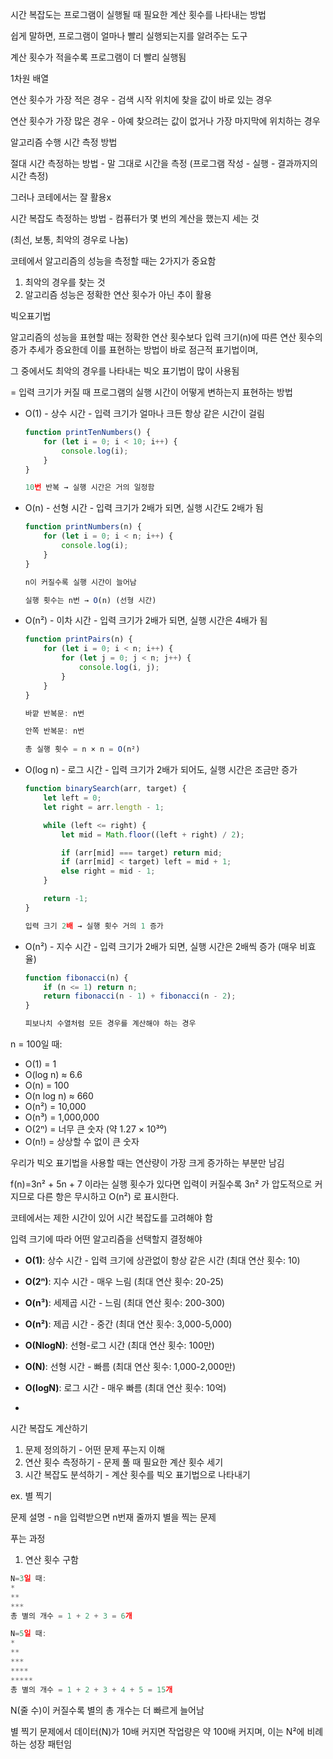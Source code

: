 시간 복잡도는 프로그램이 실행될 때 필요한 계산 횟수를 나타내는 방법

쉽게 말하면, 프로그램이 얼마나 빨리 실행되는지를 알려주는 도구

계산 횟수가 적을수록 프로그램이 더 빨리 실행됨

1차원 배열

연산 횟수가 가장 적은 경우 - 검색 시작 위치에 찾을 값이 바로 있는 경우

연산 횟수가 가장 많은 경우 - 아예 찾으려는 값이 없거나 가장 마지막에 위치하는 경우

알고리즘 수행 시간 측정 방법

절대 시간 측정하는 방법 - 말 그대로 시간을 측정 (프로그램 작성 - 실행 - 결과까지의 시간 측정)

그러나 코테에서는 잘 활용x

시간 복잡도 측정하는 방법 - 컴퓨터가 몇 번의 계산을 했는지 세는 것

(최선, 보통, 최악의 경우로 나눔)

코테에서 알고리즘의 성능을 측정할 때는 2가지가 중요함

1. 최악의 경우를 찾는 것
2. 알고리즘 성능은 정확한 연산 횟수가 아닌 추이 활용

빅오표기법

알고리즘의 성능을 표현할 때는 정확한 연산 횟수보다 입력 크기(n)에 따른 연산 횟수의 증가 추세가 증요한데 이를 표현하는 방법이 바로 점근적 표기법이며,

그 중에서도 최악의 경우를 나타내는 빅오 표기법이 많이 사용됨

= 입력 크기가 커질 때 프로그램의 실행 시간이 어떻게 변하는지 표현하는 방법

- O(1) - 상수 시간 - 입력 크기가 얼마나 크든 항상 같은 시간이 걸림
  ```jsx
  function printTenNumbers() {
      for (let i = 0; i < 10; i++) {
          console.log(i);
      }
  }

  10번 반복 → 실행 시간은 거의 일정함
  ```
- O(n) - 선형 시간 - 입력 크기가 2배가 되면, 실행 시간도 2배가 됨
  ```jsx
  function printNumbers(n) {
      for (let i = 0; i < n; i++) {
          console.log(i);
      }
  }

  n이 커질수록 실행 시간이 늘어남

  실행 횟수는 n번 → O(n) (선형 시간)
  ```
- O(n²) - 이차 시간 - 입력 크기가 2배가 되면, 실행 시간은 4배가 됨
  ```jsx
  function printPairs(n) {
      for (let i = 0; i < n; i++) {
          for (let j = 0; j < n; j++) {
              console.log(i, j);
          }
      }
  }

  바깥 반복문: n번

  안쪽 반복문: n번

  총 실행 횟수 = n × n = O(n²)
  ```
- O(log n) - 로그 시간 - 입력 크기가 2배가 되어도, 실행 시간은 조금만 증가
  ```jsx
  function binarySearch(arr, target) {
      let left = 0;
      let right = arr.length - 1;

      while (left <= right) {
          let mid = Math.floor((left + right) / 2);

          if (arr[mid] === target) return mid;
          if (arr[mid] < target) left = mid + 1;
          else right = mid - 1;
      }

      return -1;
  }

  입력 크기 2배 → 실행 횟수 거의 1 증가
  ```
- O(n²) - 지수 시간 - 입력 크기가 2배가 되면, 실행 시간은 2배씩 증가 (매우 비효율)
  ```jsx
  function fibonacci(n) {
      if (n <= 1) return n;
      return fibonacci(n - 1) + fibonacci(n - 2);
  }

  피보나치 수열처럼 모든 경우를 계산해야 하는 경우
  ```

n = 100일 때:

- O(1) = 1
- O(log n) ≈ 6.6
- O(n) = 100
- O(n log n) ≈ 660
- O(n²) = 10,000
- O(n³) = 1,000,000
- O(2ⁿ) = 너무 큰 숫자 (약 1.27 × 10³⁰)
- O(n!) = 상상할 수 없이 큰 숫자

우리가 빅오 표기법을 사용할 때는 연산량이 가장 크게 증가하는 부분만 남김

f(n)=3n² + 5n + 7 이라는 실행 횟수가 있다면 입력이 커질수록 3n² 가 압도적으로 커지므로 다른 항은 무시하고 O(n²) 로 표시한다.

코테에서는 제한 시간이 있어 시간 복잡도를 고려해야 함

입력 크기에 따라 어떤 알고리즘을 선택할지 결정해야

- **O(1)**: 상수 시간 - 입력 크기에 상관없이 항상 같은 시간 (최대 연산 횟수: 10)
- **O(2ⁿ)**: 지수 시간 - 매우 느림 (최대 연산 횟수: 20-25)
- **O(n³)**: 세제곱 시간 - 느림 (최대 연산 횟수: 200-300)
- **O(n²)**: 제곱 시간 - 중간 (최대 연산 횟수: 3,000-5,000)
- **O(NlogN)**: 선형-로그 시간 (최대 연산 횟수: 100만)
- **O(N)**: 선형 시간 - 빠름 (최대 연산 횟수: 1,000-2,000만)
- **O(logN)**: 로그 시간 - 매우 빠름 (최대 연산 횟수: 10억)

-

시간 복잡도 계산하기

1. 문제 정의하기 - 어떤 문제 푸는지 이해
2. 연산 횟수 측정하기 - 문제 풀 때 필요한 계산 횟수 세기
3. 시간 복잡도 분석하기 - 계산 횟수를 빅오 표기법으로 나타내기

ex. 별 찍기

문제 설명 - n을 입력받으면 n번재 줄까지 별을 찍는 문제

푸는 과정

1. 연산 횟수 구함

```jsx
N=3일 때:
*
**
***
총 별의 개수 = 1 + 2 + 3 = 6개

N=5일 때:
*
**
***
****
*****
총 별의 개수 = 1 + 2 + 3 + 4 + 5 = 15개
```

N(줄 수)이 커질수록 별의 총 개수는 더 빠르게 늘어남

별 찍기 문제에서 데이터(N)가 10배 커지면 작업량은 약 100배 커지며, 이는 N²에 비례하는 성장 패턴임

